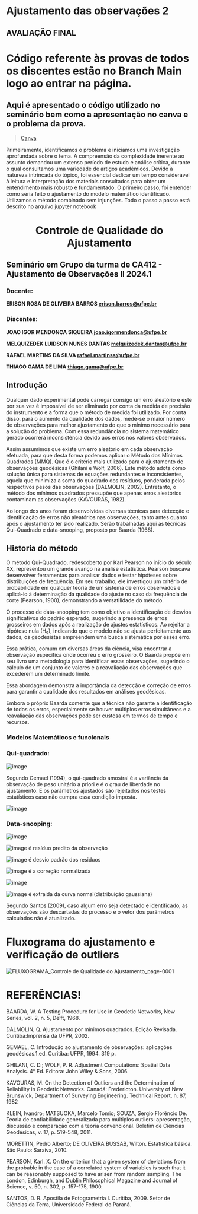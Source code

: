 # Ajustamento das observações 2 

 ## AVALIAÇÃO FINAL
 
# Código referente às provas de todos os discentes estão no **Branch Main** logo ao entrar na página.

## Aqui é apresentado o código utilizado no seminário bem como a apresentação no canva e o problema da prova.
> [Canva](https://www.canva.com/design/DAGQwzlnkvs/IVAdWm3CzfjNWMuFhVwOrA/edit?utm_content=DAGQwzlnkvs&utm_campaign=designshare&utm_medium=link2&utm_source=sharebutton)

Primeiramente, identificamos o problema e iniciamos uma investigação aprofundada sobre o tema. A compreensão da complexidade inerente ao assunto demandou um extenso período de estudo e análise crítica, durante o qual consultamos uma variedade de artigos acadêmicos. Devido à natureza intrincada do tópico, foi essencial dedicar um tempo considerável à leitura e interpretação dos materiais consultados para obter um entendimento mais robusto e fundamentado.
O primeiro passo, foi entender como seria feito o ajustamento do modelo matemático identificado. Utilizamos o método combinado sem injunções. Todo o passo a passo está descrito no arquivo jupyter notebook

# <center> Controle de Qualidade do Ajustamento </center>

## Seminário em Grupo da turma de CA412 - Ajustamento de Observações II 2024.1

### Docente:

**ERISON ROSA DE OLIVEIRA BARROS erison.barros@ufpe.br**

### **Discentes:**

**JOAO IGOR MENDONÇA SIQUEIRA joao.igormendonca@ufpe.br**

**MELQUIZEDEK LUIDSON NUNES DANTAS melquizedek.dantas@ufpe.br**

**RAFAEL MARTINS DA SILVA rafael.martinss@ufpe.br**

**THIAGO GAMA DE LIMA thiago.gama@ufpe.br**

## Introdução

Qualquer dado experimental pode carregar consigo um erro aleatório e este por sua vez é impossível de ser eliminado por conta da medida de precisão do instrumento e a forma que o método de medida foi utilizado. Por conta disso, para o aumento da qualidade dos dados, mede-se o maior número de observações para melhor ajustamento do que o mínimo necessário para a solução do problema. Com essa redundância no sistema matemático gerado ocorrerá inconsistência devido aos erros nos valores observados.

Assim assumimos que existe um erro aleatório em cada observação efetuada, para que desta forma podemos aplicar o Método dos Mínimos Quadrados (MMQ). Que é o critério mais utilizado para o ajustamento de observações geodésicas (Ghilani e Wolf, 2006). Este método adota como solução única para sistemas de equações redundantes e inconsistentes, aquela que minimiza a soma do quadrado dos resíduos, ponderada pelos respectivos pesos das observações (DALMOLIN, 2002). Entretanto, o método dos mínimos quadrados pressupõe que apenas erros aleatórios contaminam as observações (KAVOURAS, 1982).

Ao longo dos anos foram desenvolvidas diversas técnicas para detecção e identificação de erros não aleatórios nas observações, tanto antes quanto após o ajustamento ter sido realizado. Serão trabalhadas aqui as técnicas Qui-Quadrado e data-snooping, proposto por Baarda (1968).

## Historia do método

O método Qui-Quadrado, redescoberto por Karl Pearson no início do século XX, representou um grande avanço na análise estatística. Pearson buscava desenvolver ferramentas para analisar dados e testar hipóteses sobre distribuições de frequência. Em seu trabalho, ele investigou um critério de probabilidade em qualquer teoria de um sistema de erros observados e aplicá-lo à determinação da qualidade do ajuste no caso da frequência de corte (Pearson, 1900), demonstrando a versatilidade do método.

O processo de data-snooping tem como objetivo a identificação de desvios significativos do padrão esperado, sugerindo a presença de erros grosseiros em dados após a realização de ajustes estatísticos. Ao rejeitar a hipótese nula (H₀), indicando que o modelo não se ajusta perfeitamente aos dados, os geodesistas empreendem uma busca sistemática por esses erro.

Essa prática, comum em diversas áreas da ciência, visa encontrar a observação específica onde ocorreu o erro grosseiro. O Baarda propõe em seu livro uma metodologia para identificar essas observações, sugerindo o cálculo de um conjunto de valores e a reavaliação das observações que excederem um determinado limite.

Essa abordagem demonstra a importância da detecção e correção de erros para garantir a qualidade dos resultados em análises geodésicas.

Embora o próprio Baarda comente que a técnica não garante a identificação de todos os erros, especialmente se houver múltiplos erros simultâneos e a reavaliação das observações pode ser custosa em termos de tempo e recursos.

### Modelos Matemáticos e funcionais

### Qui-quadrado:

![image](https://github.com/user-attachments/assets/9c859db4-b0c5-4c8f-bbd9-62d44cb87909)
 
Segundo Gemael (1994), o qui-quadrado amostral é a variância da observação de peso unitário a priori e é o grau de liberdade no ajustamento.
E os parâmetros ajustados são rejeitados nos testes estatísticos caso não cumpra essa condição imposta.

![image](https://github.com/user-attachments/assets/13a43d37-6455-4a0e-9007-e266a1f0f3a7)

### Data-snooping:

![image](https://github.com/user-attachments/assets/1524e787-721c-4c32-b1ac-8f51093b0a1c)

 
![image](https://github.com/user-attachments/assets/0aaea263-0221-4a1d-bbc0-d58ba8e6db9c) é resíduo predito da observação

 ![image](https://github.com/user-attachments/assets/e30c9ba5-07b3-4db9-91b2-6e816c7581dc) é desvio padrão dos residuos

 ![image](https://github.com/user-attachments/assets/3b5e11b0-e0a4-4dc2-bdab-4befaa446455) é a correção normalizada

 ![image](https://github.com/user-attachments/assets/a826051d-d4a3-47a3-bf19-a264f329eed2)

 ![image](https://github.com/user-attachments/assets/bb5e9ae6-97d7-4684-8c86-59ea0db74dd6) é extraida da curva normal(distribuição gaussiana)

Segundo Santos (2009), caso algum erro seja detectado e identificado, as observações são descartadas do processo e o vetor dos parâmetros calculados não é atualizado.

# Fluxograma do ajustamento e verificação de outliers

![FLUXOGRAMA_Controle de Qualidade do Ajustamento_page-0001](https://github.com/user-attachments/assets/61a5cbd9-de2d-4a6a-9215-3b5a18fe86d4)




# REFERÊNCIAS!

                   
BAARDA, W. A Testing Procedure for Use in Geodetic Networks, New Series, vol. 2, n. 5, Delft, 1968.

DALMOLIN, Q. Ajustamento por mínimos quadrados. Edição Revisada. Curitiba:Imprensa da UFPR, 2002.

GEMAEL, C. Introdução ao ajustamento de observações: aplicações geodésicas.1.ed. Curitiba: UFPR, 1994. 319 p.

GHILANI, C. D.; WOLF, P. R. Adjustment Computations: Spatial Data Analysis. 4° Ed. Editora: John Wiley & Sons, 2006.

KAVOURAS, M. On the Detection of Outliers and the Determination of Reliability in Geodetic Networks. Canadá: Fredericton. University of New Brunswick, Department of Surveying Engineering. Technical Report, n. 87, 1982

KLEIN, Ivandro; MATSUOKA, Marcelo Tomio; SOUZA, Sergio Florêncio De. Teoria de confiabilidade generalizada para múltiplos outliers: apresentação, discussão e comparação com a teoria convencional. Boletim de Ciências Geodésicas, v. 17, p. 519-548, 2011.

MORETTIN, Pedro Alberto; DE OLIVEIRA BUSSAB, Wilton. Estatística básica. São Paulo: Saraiva, 2010.

PEARSON, Karl. X. On the criterion that a given system of deviations from the probable in the case of a correlated system of variables is such that it can be reasonably supposed to have arisen from random sampling. The London, Edinburgh, and Dublin Philosophical Magazine and Journal of Science, v. 50, n. 302, p. 157-175, 1900.

SANTOS, D. R. Apostila de Fotogrametria I. Curitiba, 2009. Setor de Ciências da Terra, Universidade Federal do Paraná.
